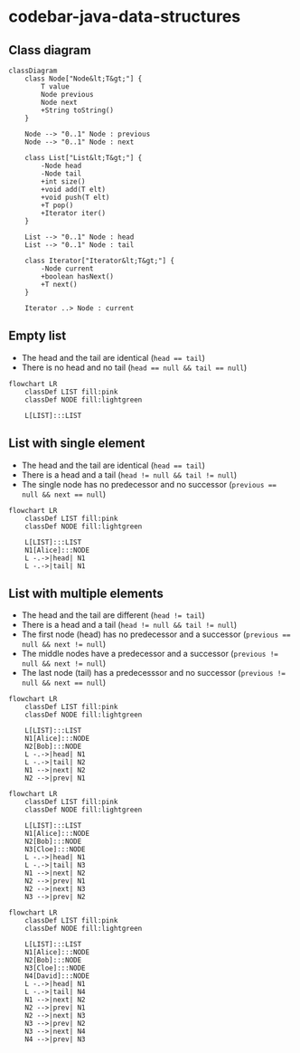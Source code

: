# codebar-java-data-structures

## Class diagram

```mermaid
classDiagram
    class Node["Node&lt;T&gt;"] {
        T value
        Node previous
        Node next
        +String toString()
    }

    Node --> "0..1" Node : previous
    Node --> "0..1" Node : next

    class List["List&lt;T&gt;"] {
        -Node head
        -Node tail
        +int size()
        +void add(T elt)
        +void push(T elt)
        +T pop()
        +Iterator iter()
    }

    List --> "0..1" Node : head
    List --> "0..1" Node : tail

    class Iterator["Iterator&lt;T&gt;"] {
        -Node current
        +boolean hasNext()
        +T next()
    }

    Iterator ..> Node : current
```

## Empty list

* The head and the tail are identical (`head == tail`)
* There is no head and no tail (`head == null && tail == null`)

```mermaid
flowchart LR
    classDef LIST fill:pink
    classDef NODE fill:lightgreen

    L[LIST]:::LIST
```

## List with single element

* The head and the tail are identical (`head == tail`)
* There is a head and a tail (`head != null && tail != null`)
* The single node has no predecessor and no successor (`previous == null && next == null`)

```mermaid
flowchart LR
    classDef LIST fill:pink
    classDef NODE fill:lightgreen

    L[LIST]:::LIST
    N1[Alice]:::NODE
    L -.->|head| N1
    L -.->|tail| N1
```

## List with multiple elements

* The head and the tail are different (`head != tail`)
* There is a head and a tail (`head != null && tail != null`)
* The first node (head) has no predecessor and a successor (`previous == null && next != null`)
* The middle nodes have a predecessor and a successor (`previous != null && next != null`)
* The last node (tail) has a predecesssor and no successor (`previous != null && next == null`)

```mermaid
flowchart LR
    classDef LIST fill:pink
    classDef NODE fill:lightgreen

    L[LIST]:::LIST
    N1[Alice]:::NODE
    N2[Bob]:::NODE
    L -.->|head| N1
    L -.->|tail| N2
    N1 -->|next| N2
    N2 -->|prev| N1
```

```mermaid
flowchart LR
    classDef LIST fill:pink
    classDef NODE fill:lightgreen

    L[LIST]:::LIST
    N1[Alice]:::NODE
    N2[Bob]:::NODE
    N3[Cloe]:::NODE
    L -.->|head| N1
    L -.->|tail| N3
    N1 -->|next| N2
    N2 -->|prev| N1
    N2 -->|next| N3
    N3 -->|prev| N2
```

```mermaid
flowchart LR
    classDef LIST fill:pink
    classDef NODE fill:lightgreen

    L[LIST]:::LIST
    N1[Alice]:::NODE
    N2[Bob]:::NODE
    N3[Cloe]:::NODE
    N4[David]:::NODE
    L -.->|head| N1
    L -.->|tail| N4
    N1 -->|next| N2
    N2 -->|prev| N1
    N2 -->|next| N3
    N3 -->|prev| N2
    N3 -->|next| N4
    N4 -->|prev| N3
```
